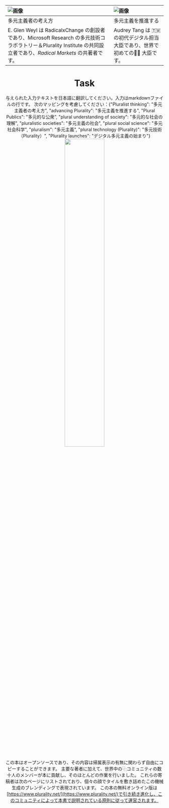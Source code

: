 | ![画像](https://github.com/pluralitybook/plurality/blob/main/figs/author-Glen.png)                                                                      | ![画像](https://github.com/pluralitybook/plurality/blob/main/figs/author-Audrey.png)                      |
| :------------------------------------------------------------------------------------------------------------------------------------------------------- | :--------------------------------------------------------------------------------------------------------- |
| 多元主義者の考え方 | 多元主義を推進する |
| E. Glen Weyl は RadicalxChange の創設者であり、Microsoft Research の多元技術コラボラトリー＆Plurality Institute の共同設立者であり、*Radical Markets* の共著者です。| Audrey Tang は 🇹🇼 の初代デジタル担当大臣であり、世界で初めての🏳️‍⚧️ 大臣です。|

<div align="center">

# Task
与えられた入力テキストを日本語に翻訳してください。入力はmarkdownファイルの行です。
次のマッピングを考慮してください：{"Pluralist thinking": "多元主義者の考え方", "advancing Plurality": "多元主義を推進する", "Plural Publics": "多元的な公衆", "plural understanding of society": "多元的な社会の理解", "pluralistic societies": "多元主義の社会", "plural social science": "多元社会科学", "pluralism": "多元主義", "plural technology (Plurality)": "多元技術（Plurality）", "Plurality launches": "デジタル多元主義の始まり"}
<img width="50%" src="https://github.com/pluralitybook/plurality/blob/main/figs/author-Community.png">

この本はオープンソースであり、その内容は帰属表示の有無に関わらず自由にコピーすることができます。 主要な著者に加えて、世界中の⿻コミュニティの数十人のメンバーが本に貢献し、そのほとんどの作業を行いました。 これらの寄稿者は次のページにリストされており、個々の顔でタイルを敷き詰めたこの機械生成のブレンディングで表現されています。 この本の無料オンライン版は[https://www.plurality.net/](https://www.plurality.net/)で引き続き進化し、このコミュニティによって本書で説明されている原則に従って運営されます。
</div>

